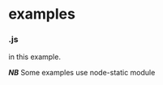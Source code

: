 examples
======================

### .js
in this example.

***NB*** Some examples use node-static module
